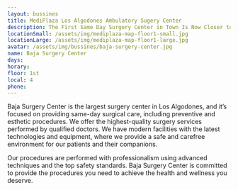 ```yaml
---
layout: bussines
title: MediPlaza Los Algodones Ambulatory Sugery Center 
description: The First Same Day Surgery Center in Town Is Now Closer to You. Don't Worry About an Overnight Stay, Come and Check the Variety of Options We Have for You.
locationSmall: /assets/img/mediplaza-map-floor1-small.jpg
locationLarge: /assets/img/mediplaza-map-floor1-large.jpg
avatar: /assets/img/bussines/baja-surgery-center.jpg
name: Baja Surgery Center
days:
horary: 
floor: 1st
local: 4
phone: 
---
```

Baja Surgery Center is the largest surgery center in Los Algodones, and it’s focused on providing same-day surgical care, including preventive and esthetic procedures. We offer the highest-quality surgery services performed by qualified doctors. We have modern facilities with the latest technologies and equipment, where we provide a safe and carefree environment for our patients and their companions. 

Our procedures are performed with professionalism using advanced techniques and the top safety standards. Baja Surgery Center is committed to provide the procedures you need to achieve the health and wellness you deserve.
